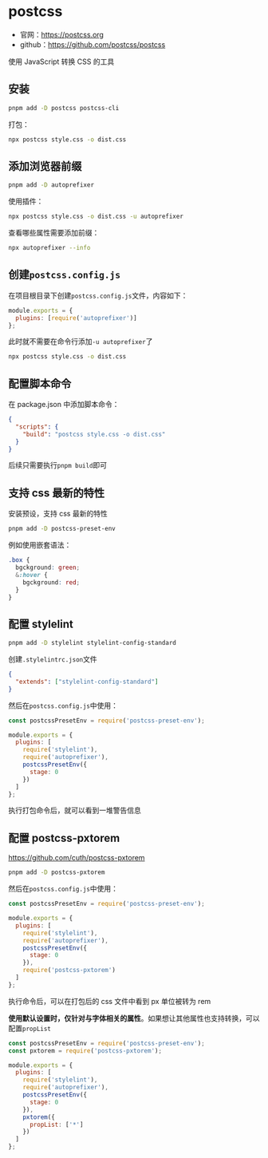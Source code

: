 # postcss

- 官网：<https://postcss.org>
- github：<https://github.com/postcss/postcss>

使用 JavaScript 转换 CSS 的工具

## 安装

```sh
pnpm add -D postcss postcss-cli
```

打包：

```sh
npx postcss style.css -o dist.css
```

## 添加浏览器前缀

```sh
pnpm add -D autoprefixer
```

使用插件：

```sh
npx postcss style.css -o dist.css -u autoprefixer
```

查看哪些属性需要添加前缀：

```sh
npx autoprefixer --info
```

## 创建`postcss.config.js`

在项目根目录下创建`postcss.config.js`文件，内容如下：

```js
module.exports = {
  plugins: [require('autoprefixer')]
};
```

此时就不需要在命令行添加`-u autoprefixer`了

```sh
npx postcss style.css -o dist.css
```

## 配置脚本命令

在 package.json 中添加脚本命令：

```json
{
  "scripts": {
    "build": "postcss style.css -o dist.css"
  }
}
```

后续只需要执行`pnpm build`即可

## 支持 css 最新的特性

安装预设，支持 css 最新的特性

```sh
pnpm add -D postcss-preset-env
```

例如使用嵌套语法：

```css
.box {
  bgckground: green;
  &:hover {
    bgckground: red;
  }
}
```

## 配置 stylelint

```sh
pnpm add -D stylelint stylelint-config-standard
```

创建`.stylelintrc.json`文件

```json
{
  "extends": ["stylelint-config-standard"]
}
```

然后在`postcss.config.js`中使用：

```js
const postcssPresetEnv = require('postcss-preset-env');

module.exports = {
  plugins: [
    require('stylelint'),
    require('autoprefixer'),
    postcssPresetEnv({
      stage: 0
    })
  ]
};
```

执行打包命令后，就可以看到一堆警告信息

## 配置 postcss-pxtorem

<https://github.com/cuth/postcss-pxtorem>

```sh
pnpm add -D postcss-pxtorem
```

然后在`postcss.config.js`中使用：

```js
const postcssPresetEnv = require('postcss-preset-env');

module.exports = {
  plugins: [
    require('stylelint'),
    require('autoprefixer'),
    postcssPresetEnv({
      stage: 0
    }),
    require('postcss-pxtorem')
  ]
};
```

执行命令后，可以在打包后的 css 文件中看到 px 单位被转为 rem

**使用默认设置时，仅针对与字体相关的属性**。如果想让其他属性也支持转换，可以配置`propList`

```js
const postcssPresetEnv = require('postcss-preset-env');
const pxtorem = require('postcss-pxtorem');

module.exports = {
  plugins: [
    require('stylelint'),
    require('autoprefixer'),
    postcssPresetEnv({
      stage: 0
    }),
    pxtorem({
      propList: ['*']
    })
  ]
};
```
